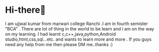 # Hi-there👋
I am ujjwal kumar from marwari college Ranchi .I am in fourth semister "BCA" . There are lot of thing in the world to be learn and i am on the way on my learning. 
I had learnt c,c++,java,python,Android studio,html,css,sql...etc. and wants to learn more and more . If you guys need any help from me then please DM me..thanks :)
